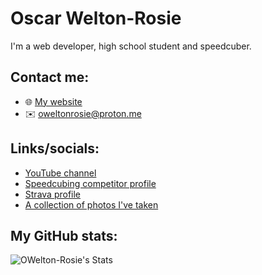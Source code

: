 # Oscar Welton-Rosie
I'm a web developer, high school student and speedcuber.

## Contact me:
- 🌐 [My website](https://oweltonrosie.com)
- ✉️ [oweltonrosie@proton.me](mailto:oweltonrosie@proton.me)

## Links/socials:
- [YouTube channel](https://www.youtube.com/@OscarW-R)
- [Speedcubing competitor profile](https://www.worldcubeassociation.org/persons/2023WELT02)
- [Strava profile](https://www.strava.com/athletes/120805648)
- [A collection of photos I've taken](https://oweltonrosie.com/photos)

## My GitHub stats:
![OWelton-Rosie's Stats](https://github-readme-stats.vercel.app/api?username=OWelton-Rosie&theme=tokyonight&show_icons=true&hide_border=true&count_private=true)
